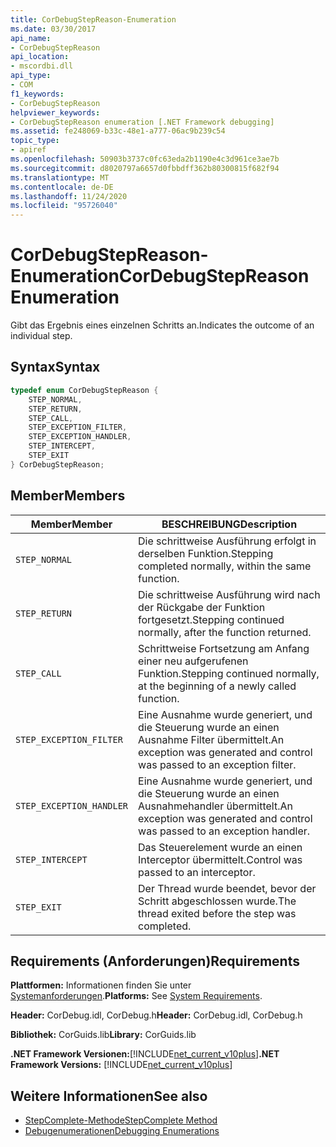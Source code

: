 ```yaml
---
title: CorDebugStepReason-Enumeration
ms.date: 03/30/2017
api_name:
- CorDebugStepReason
api_location:
- mscordbi.dll
api_type:
- COM
f1_keywords:
- CorDebugStepReason
helpviewer_keywords:
- CorDebugStepReason enumeration [.NET Framework debugging]
ms.assetid: fe248069-b33c-48e1-a777-06ac9b239c54
topic_type:
- apiref
ms.openlocfilehash: 50903b3737c0fc63eda2b1190e4c3d961ce3ae7b
ms.sourcegitcommit: d8020797a6657d0fbbdff362b80300815f682f94
ms.translationtype: MT
ms.contentlocale: de-DE
ms.lasthandoff: 11/24/2020
ms.locfileid: "95726040"
---
```

# <a name="cordebugstepreason-enumeration"></a><span data-ttu-id="71a5d-102">CorDebugStepReason-Enumeration</span><span class="sxs-lookup"><span data-stu-id="71a5d-102">CorDebugStepReason Enumeration</span></span>

<span data-ttu-id="71a5d-103">Gibt das Ergebnis eines einzelnen Schritts an.</span><span class="sxs-lookup"><span data-stu-id="71a5d-103">Indicates the outcome of an individual step.</span></span>  
  
## <a name="syntax"></a><span data-ttu-id="71a5d-104">Syntax</span><span class="sxs-lookup"><span data-stu-id="71a5d-104">Syntax</span></span>  
  
```cpp  
typedef enum CorDebugStepReason {  
    STEP_NORMAL,  
    STEP_RETURN,  
    STEP_CALL,  
    STEP_EXCEPTION_FILTER,  
    STEP_EXCEPTION_HANDLER,  
    STEP_INTERCEPT,  
    STEP_EXIT  
} CorDebugStepReason;  
```  
  
## <a name="members"></a><span data-ttu-id="71a5d-105">Member</span><span class="sxs-lookup"><span data-stu-id="71a5d-105">Members</span></span>  
  
|<span data-ttu-id="71a5d-106">Member</span><span class="sxs-lookup"><span data-stu-id="71a5d-106">Member</span></span>|<span data-ttu-id="71a5d-107">BESCHREIBUNG</span><span class="sxs-lookup"><span data-stu-id="71a5d-107">Description</span></span>|  
|------------|-----------------|  
|`STEP_NORMAL`|<span data-ttu-id="71a5d-108">Die schrittweise Ausführung erfolgt in derselben Funktion.</span><span class="sxs-lookup"><span data-stu-id="71a5d-108">Stepping completed normally, within the same function.</span></span>|  
|`STEP_RETURN`|<span data-ttu-id="71a5d-109">Die schrittweise Ausführung wird nach der Rückgabe der Funktion fortgesetzt.</span><span class="sxs-lookup"><span data-stu-id="71a5d-109">Stepping continued normally, after the function returned.</span></span>|  
|`STEP_CALL`|<span data-ttu-id="71a5d-110">Schrittweise Fortsetzung am Anfang einer neu aufgerufenen Funktion.</span><span class="sxs-lookup"><span data-stu-id="71a5d-110">Stepping continued normally, at the beginning of a newly called function.</span></span>|  
|`STEP_EXCEPTION_FILTER`|<span data-ttu-id="71a5d-111">Eine Ausnahme wurde generiert, und die Steuerung wurde an einen Ausnahme Filter übermittelt.</span><span class="sxs-lookup"><span data-stu-id="71a5d-111">An exception was generated and control was passed to an exception filter.</span></span>|  
|`STEP_EXCEPTION_HANDLER`|<span data-ttu-id="71a5d-112">Eine Ausnahme wurde generiert, und die Steuerung wurde an einen Ausnahmehandler übermittelt.</span><span class="sxs-lookup"><span data-stu-id="71a5d-112">An exception was generated and control was passed to an exception handler.</span></span>|  
|`STEP_INTERCEPT`|<span data-ttu-id="71a5d-113">Das Steuerelement wurde an einen Interceptor übermittelt.</span><span class="sxs-lookup"><span data-stu-id="71a5d-113">Control was passed to an interceptor.</span></span>|  
|`STEP_EXIT`|<span data-ttu-id="71a5d-114">Der Thread wurde beendet, bevor der Schritt abgeschlossen wurde.</span><span class="sxs-lookup"><span data-stu-id="71a5d-114">The thread exited before the step was completed.</span></span>|  
  
## <a name="requirements"></a><span data-ttu-id="71a5d-115">Requirements (Anforderungen)</span><span class="sxs-lookup"><span data-stu-id="71a5d-115">Requirements</span></span>  

 <span data-ttu-id="71a5d-116">**Plattformen:** Informationen finden Sie unter [Systemanforderungen](../../get-started/system-requirements.md).</span><span class="sxs-lookup"><span data-stu-id="71a5d-116">**Platforms:** See [System Requirements](../../get-started/system-requirements.md).</span></span>  
  
 <span data-ttu-id="71a5d-117">**Header:** CorDebug.idl, CorDebug.h</span><span class="sxs-lookup"><span data-stu-id="71a5d-117">**Header:** CorDebug.idl, CorDebug.h</span></span>  
  
 <span data-ttu-id="71a5d-118">**Bibliothek:** CorGuids.lib</span><span class="sxs-lookup"><span data-stu-id="71a5d-118">**Library:** CorGuids.lib</span></span>  
  
 <span data-ttu-id="71a5d-119">**.NET Framework Versionen:**[!INCLUDE[net_current_v10plus](../../../../includes/net-current-v10plus-md.md)]</span><span class="sxs-lookup"><span data-stu-id="71a5d-119">**.NET Framework Versions:** [!INCLUDE[net_current_v10plus](../../../../includes/net-current-v10plus-md.md)]</span></span>  
  
## <a name="see-also"></a><span data-ttu-id="71a5d-120">Weitere Informationen</span><span class="sxs-lookup"><span data-stu-id="71a5d-120">See also</span></span>

- [<span data-ttu-id="71a5d-121">StepComplete-Methode</span><span class="sxs-lookup"><span data-stu-id="71a5d-121">StepComplete Method</span></span>](icordebugmanagedcallback-stepcomplete-method.md)
- [<span data-ttu-id="71a5d-122">Debugenumerationen</span><span class="sxs-lookup"><span data-stu-id="71a5d-122">Debugging Enumerations</span></span>](debugging-enumerations.md)
